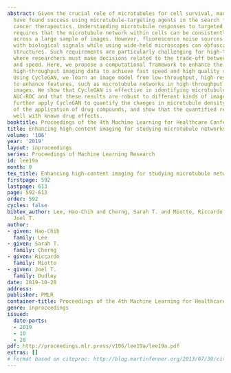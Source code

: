 ```yaml
---
abstract: Given the crucial role of microtubules for cell survival, many researchers
  have found success using microtubule-targeting agents in the search for effective
  cancer therapeutics. Understanding microtubule responses to targeted interventions
  requires that the microtubule network within cells can be consistently observed
  across a large sample of images. However, fluorescence noise sources captured simultaneously
  with biological signals while using wide-held microscopes can obfuscate fine microtubule
  structures. Such requirements are particularly challenging for high-throughput imaging,
  where researchers must make decisions related to the trade-off between imaging quality
  and speed. Here, we propose a computational framework to enhance the quality of
  high-throughput imaging data to achieve fast speed and high quality simultaneously.
  Using CycleGAN, we learn an image model from low-throughput, high-resolution images
  to enhance features, such as microtubule networks in high-throughput low-resolution
  images. We show that CycleGAN is effective in identifying microtubules with 0.93+
  AUC-ROC and that these results are robust to different kinds of image noise. We
  further apply CycleGAN to quantify the changes in microtubule density as a result
  of the application of drug compounds, and show that the quantified responses correspond
  well with known drug effects.
booktitle: Proceedings of the 4th Machine Learning for Healthcare Conference
title: Enhancing high-content imaging for studying microtubule networks at large-scale
volume: '106'
year: '2019'
layout: inproceedings
series: Proceedings of Machine Learning Research
id: lee19a
month: 0
tex_title: Enhancing high-content imaging for studying microtubule networks at large-scale
firstpage: 592
lastpage: 613
page: 592-613
order: 592
cycles: false
bibtex_author: Lee, Hao-Chih and Cherng, Sarah T. and Miotto, Riccardo and Dudley,
  Joel T.
author:
- given: Hao-Chih
  family: Lee
- given: Sarah T.
  family: Cherng
- given: Riccardo
  family: Miotto
- given: Joel T.
  family: Dudley
date: 2019-10-28
address: 
publisher: PMLR
container-title: Proceedings of the 4th Machine Learning for Healthcare Conference
genre: inproceedings
issued:
  date-parts:
  - 2019
  - 10
  - 28
pdf: http://proceedings.mlr.press/v106/lee19a/lee19a.pdf
extras: []
# Format based on citeproc: http://blog.martinfenner.org/2013/07/30/citeproc-yaml-for-bibliographies/
---
```


